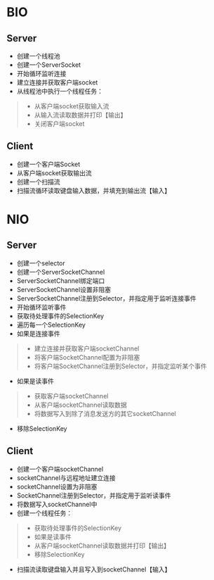 # BIO
## Server
- 创建一个线程池
- 创建一个ServerSocket
- 开始循环监听连接
- 建立连接并获取客户端socket
- 从线程池中执行一个线程任务：
> - 从客户端socket获取输入流
> - 从输入流读取数据并打印【输出】
> - 关闭客户端socket
## Client
- 创建一个客户端Socket
- 从客户端socket获取输出流
- 创建一个扫描流
- 扫描流循环读取键盘输入数据，并填充到输出流【输入】

# NIO
## Server
- 创建一个selector
- 创建一个ServerSocketChannel
- ServerSocketChannel绑定端口
- ServerSocketChannel设置非阻塞
- ServerSocketChannel注册到Selector，并指定用于监听连接事件
- 开始循环监听事件
- 获取待处理事件的SelectionKey
- 遍历每一个SelectionKey
- 如果是连接事件
> - 建立连接并获取客户端socketChannel
> - 将客户端SocketChannel配置为非阻塞
> - 将客户端SocketChannel注册到Selector，并指定监听某个事件
- 如果是读事件
> - 获取客户端socketChannel
> - 从客户端socketChannel读取数据
> - 将数据写入到除了消息发送方的其它socketChannel
- 移除SelectionKey
## Client
- 创建一个客户端socketChannel
- socketChannel与远程地址建立连接
- socketChannel设置为非阻塞
- SocketChannel注册到Selector，并指定用于监听读事件
- 将数据写入socketChannel中
- 创建一个线程任务：
> - 获取待处理事件的SelectionKey
> - 如果是读事件
> - 从客户端socketChannel读取数据并打印【输出】
> - 移除SelectionKey
- 扫描流读取键盘输入并且写入到socketChannel【输入】
